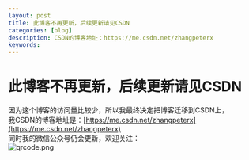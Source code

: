 ```yaml
---
layout: post
title: 此博客不再更新，后续更新请见CSDN
categories: [blog]
description: CSDN的博客地址：https://me.csdn.net/zhangpeterx
keywords: 
---
```


# 此博客不再更新，后续更新请见CSDN
因为这个博客的访问量比较少，所以我最终决定把博客迁移到CSDN上，    
我CSDN的博客地址是：[https://me.csdn.net/zhangpeterx](https://me.csdn.net/zhangpeterx)     
同时我的微信公众号仍会更新，欢迎关注：   
![qrcode.png](https://raw.githubusercontent.com/zhang0peter/zhang0peter.github.io/master/images/posts/qrcode.jpg)    
